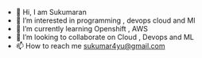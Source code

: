 - 👋 Hi, I am Sukumaran
- 👀 I’m interested in programming , devops cloud and Ml 
- 🌱 I’m currently learning Openshift , AWS
- 💞️ I’m looking to collaborate on Cloud , Devops and ML
- 📫 How to reach me sukumar4yu@gmail.com

<!---
sukumar4yu/sukumar4yu is a ✨ special ✨ repository because its `README.md` (this file) appears on your GitHub profile.
You can click the Preview link to take a look at your changes.
--->
